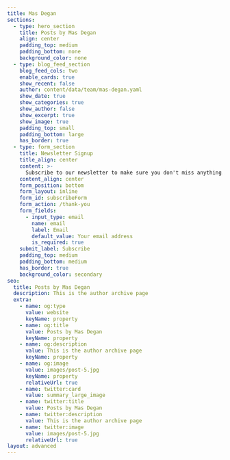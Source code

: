 ```yaml
---
title: Mas Degan
sections:
  - type: hero_section
    title: Posts by Mas Degan
    align: center
    padding_top: medium
    padding_bottom: none
    background_color: none
  - type: blog_feed_section
    blog_feed_cols: two
    enable_cards: true
    show_recent: false
    author: content/data/team/mas-degan.yaml
    show_date: true
    show_categories: true
    show_author: false
    show_excerpt: true
    show_image: true
    padding_top: small
    padding_bottom: large
    has_border: true
  - type: form_section
    title: Newsletter Signup
    title_align: center
    content: >-
      Subscribe to our newsletter to make sure you don't miss anything.
    content_align: center
    form_position: bottom
    form_layout: inline
    form_id: subscribeForm
    form_action: /thank-you
    form_fields:
      - input_type: email
        name: email
        label: Email
        default_value: Your email address
        is_required: true
    submit_label: Subscribe
    padding_top: medium
    padding_bottom: medium
    has_border: true
    background_color: secondary
seo:
  title: Posts by Mas Degan
  description: This is the author archive page
  extra:
    - name: og:type
      value: website
      keyName: property
    - name: og:title
      value: Posts by Mas Degan
      keyName: property
    - name: og:description
      value: This is the author archive page
      keyName: property
    - name: og:image
      value: images/post-5.jpg
      keyName: property
      relativeUrl: true
    - name: twitter:card
      value: summary_large_image
    - name: twitter:title
      value: Posts by Mas Degan
    - name: twitter:description
      value: This is the author archive page
    - name: twitter:image
      value: images/post-5.jpg
      relativeUrl: true
layout: advanced
---
```

